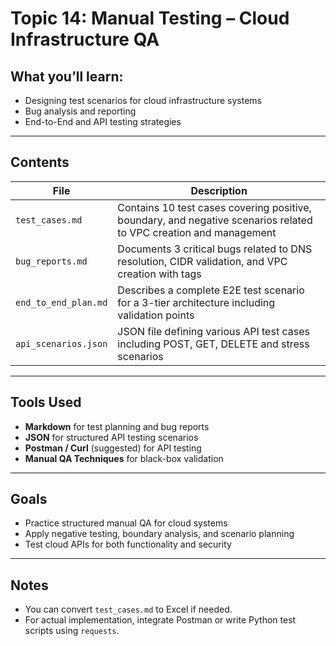 # Topic 14: Manual Testing – Cloud Infrastructure QA

## What you’ll learn:
- Designing test scenarios for cloud infrastructure systems
- Bug analysis and reporting
- End-to-End and API testing strategies

---

## Contents

| File | Description |
|------|-------------|
| `test_cases.md` | Contains 10 test cases covering positive, boundary, and negative scenarios related to VPC creation and management |
| `bug_reports.md` | Documents 3 critical bugs related to DNS resolution, CIDR validation, and VPC creation with tags |
| `end_to_end_plan.md` | Describes a complete E2E test scenario for a 3-tier architecture including validation points |
| `api_scenarios.json` | JSON file defining various API test cases including POST, GET, DELETE and stress scenarios |

---

## Tools Used
- **Markdown** for test planning and bug reports
- **JSON** for structured API testing scenarios
- **Postman / Curl** (suggested) for API testing
- **Manual QA Techniques** for black-box validation

---

## Goals
- Practice structured manual QA for cloud systems
- Apply negative testing, boundary analysis, and scenario planning
- Test cloud APIs for both functionality and security

---

## Notes
- You can convert `test_cases.md` to Excel if needed.
- For actual implementation, integrate Postman or write Python test scripts using `requests`.
